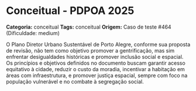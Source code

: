 # Conceitual - PDPOA 2025

**Categoria:** conceitual
**Tags:** conceitual
**Origem:** Caso de teste #464 (Dificuldade: medium)

O Plano Diretor Urbano Sustentável de Porto Alegre, conforme sua proposta de revisão, não tem como objetivo promover a gentrificação, mas sim enfrentar desigualdades históricas e promover inclusão social e espacial. Os princípios e objetivos definidos no documento buscam garantir acesso equitativo à cidade, reduzir o custo da moradia, incentivar a habitação em áreas com infraestrutura, e promover justiça espacial, sempre com foco na população vulnerável e no combate à segregação social.